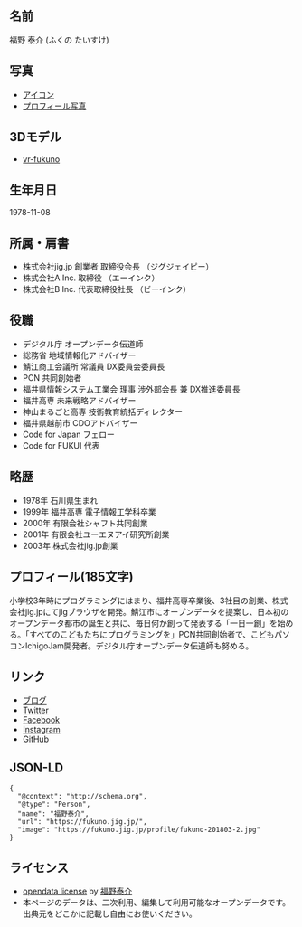 ## 名前

福野 泰介 (ふくの たいすけ)

## 写真

- [アイコン](https://fukuno.jig.jp/profile/profile-ichigojam-glass.jpg)
- [プロフィール写真](https://fukuno.jig.jp/profile/fukuno-201803-2.jpg)

## 3Dモデル

- [vr-fukuno](https://github.com/taisukef/vr-fukuno/)

## 生年月日

1978-11-08

## 所属・肩書

- 株式会社jig.jp 創業者 取締役会長 （ジグジェイピー）
- 株式会社A Inc. 取締役 （エーインク）
- 株式会社B Inc. 代表取締役社長 （ビーインク）

## 役職

- デジタル庁 オープンデータ伝道師
- 総務省 地域情報化アドバイザー
- 鯖江商工会議所 常議員 DX委員会委員長
- PCN 共同創始者
- 福井県情報システム工業会 理事 渉外部会長 兼 DX推進委員長
- 福井高専 未来戦略アドバイザー
- 神山まるごと高専 技術教育統括ディレクター
- 福井県越前市 CDOアドバイザー
- Code for Japan フェロー
- Code for FUKUI 代表

## 略歴

- 1978年 石川県生まれ
- 1999年 福井高専 電子情報工学科卒業
- 2000年 有限会社シャフト共同創業
- 2001年 有限会社ユーエヌアイ研究所創業
- 2003年 株式会社jig.jp創業

## プロフィール(185文字)

小学校3年時にプログラミングにはまり、福井高専卒業後、3社目の創業、株式会社jig.jpにてjigブラウザを開発。鯖江市にオープンデータを提案し、日本初のオープンデータ都市の誕生と共に、毎日何か創って発表する「一日一創」を始める。「すべてのこどもたちにプログラミングを」PCN共同創始者で、こどもパソコンIchigoJam開発者。デジタル庁オープンデータ伝道師も努める。

## リンク

- [ブログ](https://fukuno.jig.jp/)
- [Twitter](https://twitter.com/taisukef)
- [Facebook](https://facebook.com/taisuke.fukuno)
- [Instagram](https://www.instagram.com/taisukef/)
- [GitHub](https://github.com/taisukef)

## JSON-LD

```jsonld
{
  "@context": "http://schema.org",
  "@type": "Person",
  "name": "福野泰介",
  "url": "https://fukuno.jig.jp/",
  "image": "https://fukuno.jig.jp/profile/fukuno-201803-2.jpg"
}
```

## ライセンス

- [opendata license](https://code4fukui.github.io/opendata-license/) by [福野泰介](https://fukuno.jig.jp/)
- 本ページのデータは、二次利用、編集して利用可能なオープンデータです。出典元をどこかに記載し自由にお使いください。
